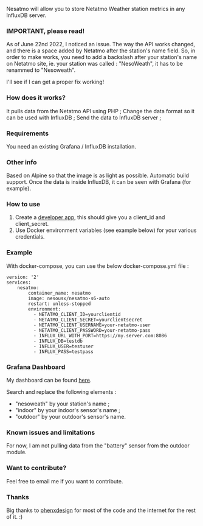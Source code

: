 Nesatmo will allow you to store Netatmo Weather station metrics in any InfluxDB server.

### IMPORTANT, please read!

As of June 22nd 2022, I noticed an issue. The way the API works changed, and there is a space added by Netatmo after the station's name field. So, in order to make works, you need to add a backslash after your station's name on Netatmo site, ie. your station was called : "NesoWeath", it has to be renammed to "Nesoweath\".

I'll see if I can get a proper fix working!

### How does it works?

It pulls data from the Netatmo API using PHP ;
Change the data format so it can be used with InfluxDB ;
Send the data to InfluxDB server ;

### Requirements

You need an existing Grafana / InfluxDB installation.

### Other info

Based on Alpine so that the image is as light as possible.
Automatic build support.
Once the data is inside InfluxDB, it can be seen with Grafana (for example).

### How to use

1. Create a [developer app](https://dev.netatmo.com/myaccount/createanapp), this should give you a client_id and client_secret.
2. Use Docker environment variables (see example below) for your various credentials.

### Example

With docker-compose, you can use the below docker-compose.yml file :

```
version: '2'
services:
    nesatmo:
        container_name: nesatmo
        image: nesousx/nesatmo-s6-auto
        restart: unless-stopped
        environment:
          - NETATMO_CLIENT_ID=yourclientid
          - NETATMO_CLIENT_SECRET=yourclientsecret
          - NETATMO_CLIENT_USERNAME=your-netatmo-user
          - NETATMO_CLIENT_PASSWORD=your-netatmo-pass
          - INFLUX_URL_WITH_PORT=https://my.server.com:8086
          - INFLUX_DB=testdb
          - INFLUX_USER=testuser
          - INFLUX_PASS=testpass
```

### Grafana Dashboard

My dashboard can be found [here](https://gist.github.com/Nesousx/3941d33ee6c2282c29fa70e69c54fb1f).

Search and replace the following elements :

* "nesoweath" by your station's name ;
* "indoor" by your indoor's sensor's name ;
* "outdoor" by your outdoor's sensor's name.

### Known issues and limitations

For now, I am not pulling data from the "battery" sensor from the outdoor module.

### Want to contribute?

Feel free to email me if you want to contribute.

### Thanks

Big thanks to [phenxdesign](https://twitter.com/phenxdesign) for most of the code and the internet for the rest of it. :)
